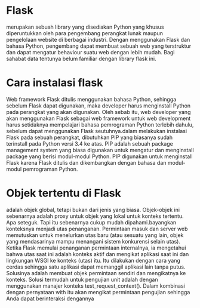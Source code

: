 # Flask 
merupakan sebuah library yang disediakan Python yang khusus diperuntukkan oleh para pengembang perangkat lunak maupun pengelolaan website di berbagai industri. Dengan menggunakan Flask dan bahasa Python, pengembang dapat membuat sebuah web yang terstruktur dan dapat mengatur behaviour suatu web dengan lebih mudah. Bagi sahabat data tentunya belum familiar dengan library flask ini.
#  Cara instalasi flask
Web framework Flask ditulis menggunakan bahasa Python, sehingga sebelum Flask dapat digunakan, maka developer harus menginstall Python pada perangkat yang akan digunakan. Oleh sebab itu, web developer yang akan menggunakan Flask sebagai web framework untuk web development harus setidaknya mempelajari bahasa pemrograman Python terlebih dahulu, sebelum dapat menggunakan Flask seutuhnya.dalam melakukan instalasi Flask pada sebuah perangkat, dibutuhkan PIP yang biasanya sudah terinstall pada Python versi 3.4 ke atas. PIP adalah sebuah package management system yang biasa digunakan untuk mengatur dan menginstall package yang berisi modul-modul Python. PIP digunakan untuk menginstall Flask karena Flask ditulis dan dikembangkan dengan bahasa dan modul-modul pemrograman Python.
# Objek tertentu di Flask 
adalah objek global, tetapi bukan dari jenis yang biasa. Objek-objek ini sebenarnya adalah proxy untuk objek yang lokal untuk konteks tertentu. Apa seteguk. Tapi itu sebenarnya cukup mudah dipahami.bayangkan konteksnya menjadi utas penanganan. Permintaan masuk dan server web memutuskan untuk menelurkan utas baru (atau sesuatu yang lain, objek yang mendasarinya mampu menangani sistem konkurensi selain utas). Ketika Flask memulai penanganan permintaan internalnya, ia mengetahui bahwa utas saat ini adalah konteks aktif dan mengikat aplikasi saat ini dan lingkungan WSGI ke konteks (utas) itu. Itu dilakukan dengan cara yang cerdas sehingga satu aplikasi dapat memanggil aplikasi lain tanpa putus. Solusinya adalah membuat objek permintaan sendiri dan mengikatnya ke konteks. Solusi termudah untuk pengujian unit adalah dengan menggunakan manajer konteks test_request_context(). Dalam kombinasi dengan pernyataan with itu akan mengikat permintaan pengujian sehingga Anda dapat berinteraksi dengannya